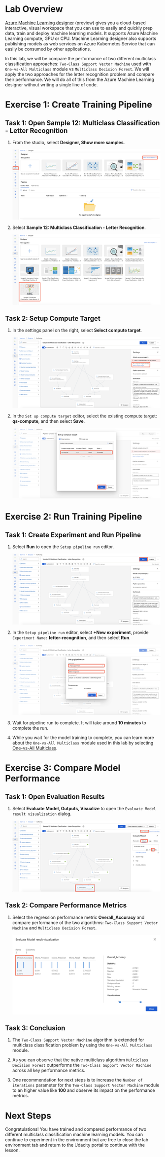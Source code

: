 # Lab Overview

[Azure Machine Learning designer](https://docs.microsoft.com/en-us/azure/machine-learning/service/concept-designer) (preview) gives you a cloud-based interactive, visual workspace that you can use to easily and quickly prep data, train and deploy machine learning models. It supports Azure Machine Learning compute, GPU or CPU. Machine Learning designer also supports publishing models as web services on Azure Kubernetes Service that can easily be consumed by other applications.

In this lab, we will be compare the performance of two different multiclass classification approaches: `Two-Class Support Vector Machine` used with `One-vs-All Multiclass` module vs `Multiclass Decision Forest`. We will apply the two approaches for the letter recognition problem and compare their performance. We will do all of this from the Azure Machine Learning designer without writing a single line of code.

# Exercise 1: Create Training Pipeline

## Task 1: Open Sample 12: Multiclass Classification - Letter Recognition

1. From the studio, select **Designer, Show more samples**.

   ![Image highlights the steps to open the sample pipeline, Sample 12: Multiclass Classification - Letter Recognition.](images/01_1.png 'Samples Page')

2. Select **Sample 12: Multiclass Classification - Letter Recognition**.

   ![Image highlights the steps to open the sample pipeline, Sample 12: Multiclass Classification - Letter Recognition.](images/01_2.png 'Samples Page')

## Task 2: Setup Compute Target

1. In the settings panel on the right, select **Select compute target**.

    ![Image highlights the link to select to open the setup compute target editor.](images/02.png 'Setup Compute Target')

2. In the `Set up compute target` editor, select the existing compute target: **qs-compute**, and then select **Save**.

    ![Image shows how to select the existing compute target named qs-compute.](images/03.png 'Setup Compute Target')

# Exercise 2: Run Training Pipeline

## Task 1: Create Experiment and Run Pipeline

1. Select **Run** to open the `Setup pipeline run` editor.

    ![Image shows where to select the run button to open the setup pipeline run editor.](images/07.png 'Run Pipeline')

2. In the `Setup pipeline run` editor, select **+New experiment**, provide `Experiment Name:` **letter-recognition**, and then select **Run**.

    ![Image shows how to provide the experiment name in the setup pipeline run editor and start the pipeline run.](images/08.png 'Run Pipeline')

3. Wait for pipeline run to complete. It will take around **10 minutes** to complete the run.

4. While you wait for the model training to complete, you can learn more about the `One-vs-All Multiclass` module used in this lab by selecting [One-vs-All Multiclass](https://docs.microsoft.com/en-us/azure/machine-learning/algorithm-module-reference/one-vs-all-multiclass).

# Exercise 3: Compare Model Performance

## Task 1: Open Evaluation Results

1. Select **Evaluate Model, Outputs, Visualize** to open the `Evaluate Model result visualization` dialog.

    ![Image shows how to open the evaluate model result visualization dialog.](images/09.png 'Evaluate Model Results')

## Task 2: Compare Performance Metrics

1. Select the regression performance metric **Overall_Accuracy** and compare performance of the two algorithms: `Two-Class Support Vector Machine` and `Multiclass Decision Forest`.

    ![Image shows the evaluate model result visualization dialog.](images/10.png 'Compare Performance Metrics')

## Task 3: Conclusion

1. The `Two-Class Support Vector Machine` algorithm is extended for multiclass classification problem by using the `One-vs-All Multiclass` module.

2. As you can observe that the native multiclass algorithm `Multiclass Decision Forest` outperforms the `Two-Class Support Vector Machine` across all key performance metrics.

3. One recommendation for next steps is to increase the `Number of iterations` parameter for the  `Two-Class Support Vector Machine` module to an higher value like **100** and observe its impact on the performance metrics.

# Next Steps
Congratulations! You have trained and compared performance of two different multiclass classification machine learning models. You can continue to experiment in the environment but are free to close the lab environment tab and return to the Udacity portal to continue with the lesson.
